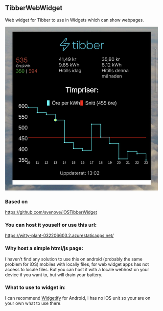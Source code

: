 ## TibberWebWidget

Web widget for Tibber to use in Widgets which can show webpages.

![Screenshot](screenshot.png)

### Based on
https://github.com/svenove/iOSTibberWidget

### You can host it youself or use this url:
https://witty-plant-032206603.2.azurestaticapps.net/

### Why host a simple html/js page:
I haven't find any solution to use this on android (probably the same problem for iOS) mobiles with locally files, for web widget apps has not access to locale files. But you can host it with a locale webhost on your device if you want to, but will drain your battery.

### What to use to widget in:
I can recommend [Widgetify](https://play.google.com/store/apps/details?id=com.binarysmith.webclipwidget.ad) for Android, I has no iOS unit so your are on your own what to use there.
